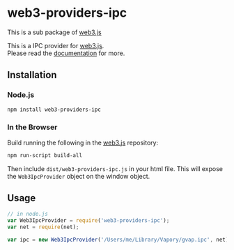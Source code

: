# web3-providers-ipc

This is a sub package of [web3.js][repo]

This is a IPC provider for [web3.js][repo].   
Please read the [documentation][docs] for more.

## Installation

### Node.js

```bash
npm install web3-providers-ipc
```

### In the Browser

Build running the following in the [web3.js][repo] repository:

```bash
npm run-script build-all
```

Then include `dist/web3-providers-ipc.js` in your html file.
This will expose the `Web3IpcProvider` object on the window object.


## Usage

```js
// in node.js
var Web3IpcProvider = require('web3-providers-ipc');
var net = require(net);

var ipc = new Web3IpcProvider('/Users/me/Library/Vapory/gvap.ipc', net);
```


[docs]: http://web3js.readthedocs.io/en/1.0/
[repo]: https://github.com/vaporyco/web3.js


